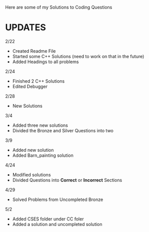 Here are some of my Solutions to Coding Questions





# **UPDATES**
2/22
- Created Readme File
- Started some C++ Solutions (need to work on that in the future)
- Added Headings to all problems

2/24
- Finished 2 C++ Solutions
- Edited Debugger

 2/28
 - New Solutions


3/4
- Added three new solutions
- Divided the Bronze and Silver Questions into two


3/9
- Added new solution
- Added Barn_painting solution

4/24
- Modified solutions
- Divided Questions into **Correct** or **Incorrect** Sections


4/29
- Solved Problems from Uncompleted Bronze



5/2
- Added CSES folder under CC foler
- Added a solution and uncompleted solution
